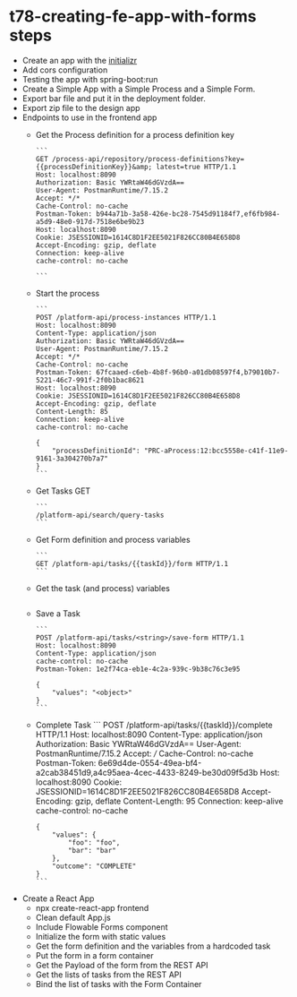 # t78-creating-fe-app-with-forms steps

- Create an app with the [initializr](https://initializr.flowable.io/)
- Add cors configuration
- Testing the app with spring-boot:run
- Create a Simple App with a Simple Process and a Simple Form.
- Export bar file and put it in the deployment folder.
- Export zip file to the design app
- Endpoints to use in the frontend app
  - Get the Process definition for a process definition key

        ```
        GET /process-api/repository/process-definitions?key={{processDefinitionKey}}&amp; latest=true HTTP/1.1
        Host: localhost:8090
        Authorization: Basic YWRtaW46dGVzdA==
        User-Agent: PostmanRuntime/7.15.2
        Accept: */*
        Cache-Control: no-cache
        Postman-Token: b944a71b-3a58-426e-bc28-7545d91184f7,ef6fb984-a5d9-48e0-917d-7518e6be9b23
        Host: localhost:8090
        Cookie: JSESSIONID=1614C8D1F2EE5021F826CC80B4E658D8
        Accept-Encoding: gzip, deflate
        Connection: keep-alive
        cache-control: no-cache

        ```


  - Start the process

        ```
        POST /platform-api/process-instances HTTP/1.1
        Host: localhost:8090
        Content-Type: application/json
        Authorization: Basic YWRtaW46dGVzdA==
        User-Agent: PostmanRuntime/7.15.2
        Accept: */*
        Cache-Control: no-cache
        Postman-Token: 67fcaaed-c6eb-4b8f-96b0-a01db08597f4,b79010b7-5221-46c7-991f-2f0b1bac8621
        Host: localhost:8090
        Cookie: JSESSIONID=1614C8D1F2EE5021F826CC80B4E658D8
        Accept-Encoding: gzip, deflate
        Content-Length: 85
        Connection: keep-alive
        cache-control: no-cache

        {
            "processDefinitionId": "PRC-aProcess:12:bcc5558e-c41f-11e9-9161-3a304270b7a7"
        }
        ```

  - Get Tasks GET

        ```
        /platform-api/search/query-tasks
        ```

  - Get Form definition and process variables

        ```
        GET /platform-api/tasks/{{taskId}}/form HTTP/1.1
        ```

  - Get the task (and process) variables

    ```
    ```

  - Save a Task

        ```
        POST /platform-api/tasks/<string>/save-form HTTP/1.1
        Host: localhost:8090
        Content-Type: application/json
        cache-control: no-cache
        Postman-Token: 1e2f74ca-eb1e-4c2a-939c-9b38c76c3e95

        {
            "values": "<object>"
        }
        ```
  - Complete Task
        ```
        POST /platform-api/tasks/{{taskId}}/complete HTTP/1.1
        Host: localhost:8090
        Content-Type: application/json
        Authorization: Basic YWRtaW46dGVzdA==
        User-Agent: PostmanRuntime/7.15.2
        Accept: */*
        Cache-Control: no-cache
        Postman-Token: 6e69d4de-0554-49ea-bf4-a2cab38451d9,a4c95aea-4cec-4433-8249-be30d09f5d3b
        Host: localhost:8090
        Cookie: JSESSIONID=1614C8D1F2EE5021F826CC80B4E658D8
        Accept-Encoding: gzip, deflate
        Content-Length: 95
        Connection: keep-alive
        cache-control: no-cache

        {
            "values": {
                "foo": "foo",
                "bar": "bar"
            },
            "outcome": "COMPLETE"
        }
        ```

- Create a React App
  - npx create-react-app frontend
  - Clean default App.js
  - Include Flowable Forms component
  - Initialize the form with static values
  - Get the form definition and the variables from a hardcoded task
  - Put the form in a form container
  - Get the Payload of the form from the REST API
  - Get the lists of tasks from the REST API
  - Bind the list of tasks with the Form Container
  

  


